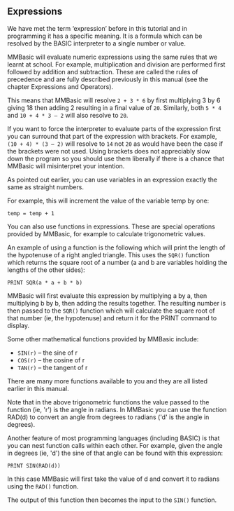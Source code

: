 ## Expressions

We have met the term ‘expression’ before in this tutorial and in programming it has a specific
meaning. It is a formula which can be resolved by the BASIC interpreter to a single number or value.

MMBasic will evaluate numeric expressions using the same rules that we learnt at school. For
example, multiplication and division are performed first followed by addition and subtraction. These
are called the rules of precedence and are fully described previously in this manual (see the chapter
Expressions and Operators).

This means that MMBasic will resolve `2 + 3 * 6` by first multiplying 3 by 6 giving 18 then adding 2
resulting in a final value of `20`. Similarly, both `5 * 4` and `10 + 4 * 3 – 2` will also resolve to `20`.

If you want to force the interpreter to evaluate parts of the expression first you can surround that part
of the expression with brackets. For example, `(10 + 4) * (3 – 2)` will resolve to `14` not `20` as would
have been the case if the brackets were not used. Using brackets does not appreciably slow down the
program so you should use them liberally if there is a chance that MMBasic will misinterpret your
intention.

As pointed out earlier, you can use variables in an expression exactly the same as straight numbers.

For example, this will increment the value of the variable temp by one:

```basic
temp = temp + 1
```

You can also use functions in expressions. These are special operations provided by MMBasic, for
example to calculate trigonometric values.

An example of using a function is the following which will print the length of the hypotenuse of a
right angled triangle. This uses the `SQR()` function which returns the square root of a number (a and
b are variables holding the lengths of the other sides):

```basic
PRINT SQR(a * a + b * b)
```

MMBasic will first evaluate this expression by multiplying a by a, then multiplying b by b, then
adding the results together. The resulting number is then passed to the `SQR()` function which will
calculate the square root of that number (ie, the hypotenuse) and return it for the PRINT command to
display.

Some other mathematical functions provided by MMBasic include:

* `SIN(r)` – the sine of r
* `COS(r)` – the cosine of r
* `TAN(r)` – the tangent of r

There are many more functions available to you and they are all listed earlier in this manual.

Note that in the above trigonometric functions the value passed to the function (ie, 'r') is the angle in
radians. In MMBasic you can use the function RAD(d) to convert an angle from degrees to radians
('d' is the angle in degrees).

Another feature of most programming languages (including BASIC) is that you can nest function calls
within each other. For example, given the angle in degrees (ie, 'd') the sine of that angle can be found
with this expression:

```basic
PRINT SIN(RAD(d))
```

In this case MMBasic will first take the value of d and convert it to radians using the `RAD()` function.

The output of this function then becomes the input to the `SIN()` function.

